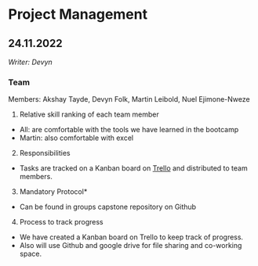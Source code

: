 # Project Management
## 24.11.2022
_Writer: Devyn_

### Team 
Members: Akshay Tayde, Devyn Folk, Martin Leibold, Nuel Ejimone-Nweze
1. Relative skill ranking of each team member
- All: are comfortable with the tools we have learned in the bootcamp
- Martin: also comfortable with excel
2. Responsibilities
- Tasks are tracked on a Kanban board on [Trello](https://trello.com/c/5QkyYJui/5-discuss-expectation) and distributed to team members. 
3. Mandatory Protocol*
- Can be found in groups capstone repository on Github
4. Process to track progress
- We have created a Kanban board on Trello to keep track of progress. 
- Also will use Github and google drive for file sharing and co-working space.
